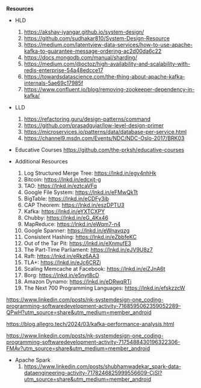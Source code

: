 **Resources**
* HLD
    1. https://akshay-iyangar.github.io/system-design/
    2. https://github.com/sudhakar810/System-Design-Resource
    3. https://medium.com/latentview-data-services/how-to-use-apache-kafka-to-guarantee-message-ordering-ac2d00da6c22
    4. https://docs.mongodb.com/manual/sharding/
    5. https://medium.com/@octoz/high-availability-and-scalability-with-redis-enterprise-54a48edcce17
    6. https://towardsdatascience.com/the-thing-about-apache-kafka-internals-5ae69c17985f
    7. https://www.confluent.io/blog/removing-zookeeper-dependency-in-kafka/
    
* LLD
    1. https://refactoring.guru/design-patterns/command
    2. https://github.com/prasadgujar/low-level-design-primer
    3. https://microservices.io/patterns/data/database-per-service.html
    4. https://channel9.msdn.com/Events/NDC/NDC-Oslo-2017/BRK03
 
* Educative Courses
      https://github.com/the-prksh/educative-courses

* Additional Resources
  1. Log Structured Merge Tree: https://lnkd.in/egy4nhHk
  2. Bitcoin: https://lnkd.in/edcxjt-g
  3. TAO: https://lnkd.in/eztcaVFq
  4. Google File System: https://lnkd.in/eFMwQkTt
  5. BigTable: https://lnkd.in/eCDFy3ib
  6. CAP Theorem: https://lnkd.in/eszDPTU3
  7. Kafka: https://lnkd.in/eYXTCXPY
  8. Chubby: https://lnkd.in/eG_4Kx46
  9. MapReduce: https://lnkd.in/eWqm7-n4
  10. Google Spanner: https://lnkd.in/eWnavqzg
  11. Consistent Hashing: https://lnkd.in/eZbbfeKC
  12. Out of the Tar Pit: https://lnkd.in/eXnmufE3
  13. The Part-Time Parliament: https://lnkd.in/eJV9U8z7
  14. Raft: https://lnkd.in/eRkz6AA3
  15. TLA+: https://lnkd.in/eJc6CRZi
  16. Scaling Memcache at Facebook: https://lnkd.in/eiZJnA6t
  17. Borg: https://lnkd.in/e5nyt8cD
  18. Amazon Dynamo: https://lnkd.in/eDRwqRTi
  19. The Next 700 Programming Languages: https://lnkd.in/efskzzcW

https://www.linkedin.com/posts/nk-systemdesign-one_coding-programming-softwaredevelopment-activity-7168595062359052289-QPwH?utm_source=share&utm_medium=member_android

https://blog.allegro.tech/2024/03/kafka-performance-analysis.html

https://www.linkedin.com/posts/nk-systemdesign-one_coding-programming-softwaredevelopment-activity-7175488430196322306-FMAv?utm_source=share&utm_medium=member_android

* Apache Spark
  1. https://www.linkedin.com/posts/shubhamwadekar_spark-data-dataengineering-activity-7178246825999556609-CjSI?utm_source=share&utm_medium=member_android